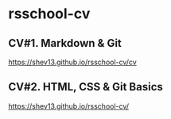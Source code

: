 # rsschool-cv

## CV#1. Markdown & Git

https://shev13.github.io/rsschool-cv/cv

## CV#2. HTML, CSS & Git Basics

https://shev13.github.io/rsschool-cv/
